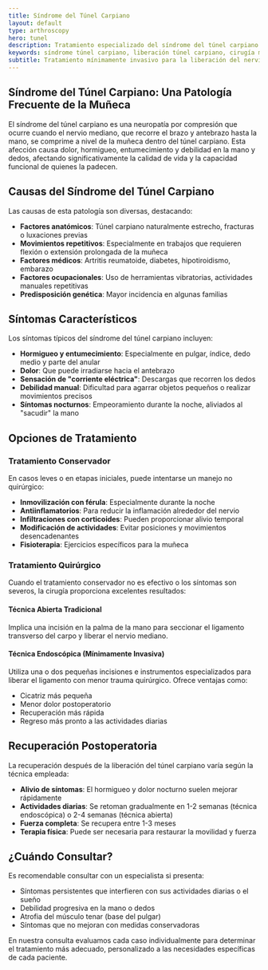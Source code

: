 ```yaml
---
title: Síndrome del Túnel Carpiano
layout: default
type: arthroscopy
hero: tunel
description: Tratamiento especializado del síndrome del túnel carpiano mediante técnicas mínimamente invasivas. Dr. Sammy Orozco, especialista en Cali, Colombia.
keywords: síndrome túnel carpiano, liberación túnel carpiano, cirugía mano, nervio mediano, dolor muñeca, entumecimiento dedos, endoscopia túnel carpiano, cali
subtitle: Tratamiento mínimamente invasivo para la liberación del nervio mediano
---
```


## Síndrome del Túnel Carpiano: Una Patología Frecuente de la Muñeca

El síndrome del túnel carpiano es una neuropatía por compresión que ocurre cuando el nervio mediano, que recorre el brazo y antebrazo hasta la mano, se comprime a nivel de la muñeca dentro del túnel carpiano. Esta afección causa dolor, hormigueo, entumecimiento y debilidad en la mano y dedos, afectando significativamente la calidad de vida y la capacidad funcional de quienes la padecen.

## Causas del Síndrome del Túnel Carpiano

Las causas de esta patología son diversas, destacando:

- **Factores anatómicos**: Túnel carpiano naturalmente estrecho, fracturas o luxaciones previas
- **Movimientos repetitivos**: Especialmente en trabajos que requieren flexión o extensión prolongada de la muñeca
- **Factores médicos**: Artritis reumatoide, diabetes, hipotiroidismo, embarazo
- **Factores ocupacionales**: Uso de herramientas vibratorias, actividades manuales repetitivas
- **Predisposición genética**: Mayor incidencia en algunas familias

## Síntomas Característicos

Los síntomas típicos del síndrome del túnel carpiano incluyen:

- **Hormigueo y entumecimiento**: Especialmente en pulgar, índice, dedo medio y parte del anular
- **Dolor**: Que puede irradiarse hacia el antebrazo
- **Sensación de "corriente eléctrica"**: Descargas que recorren los dedos
- **Debilidad manual**: Dificultad para agarrar objetos pequeños o realizar movimientos precisos
- **Síntomas nocturnos**: Empeoramiento durante la noche, aliviados al "sacudir" la mano

## Opciones de Tratamiento

### Tratamiento Conservador

En casos leves o en etapas iniciales, puede intentarse un manejo no quirúrgico:

- **Inmovilización con férula**: Especialmente durante la noche
- **Antiinflamatorios**: Para reducir la inflamación alrededor del nervio
- **Infiltraciones con corticoides**: Pueden proporcionar alivio temporal
- **Modificación de actividades**: Evitar posiciones y movimientos desencadenantes
- **Fisioterapia**: Ejercicios específicos para la muñeca

### Tratamiento Quirúrgico

Cuando el tratamiento conservador no es efectivo o los síntomas son severos, la cirugía proporciona excelentes resultados:

#### Técnica Abierta Tradicional

Implica una incisión en la palma de la mano para seccionar el ligamento transverso del carpo y liberar el nervio mediano.

#### Técnica Endoscópica (Mínimamente Invasiva)

Utiliza una o dos pequeñas incisiones e instrumentos especializados para liberar el ligamento con menor trauma quirúrgico. Ofrece ventajas como:

- Cicatriz más pequeña
- Menor dolor postoperatorio
- Recuperación más rápida
- Regreso más pronto a las actividades diarias

## Recuperación Postoperatoria

La recuperación después de la liberación del túnel carpiano varía según la técnica empleada:

- **Alivio de síntomas**: El hormigueo y dolor nocturno suelen mejorar rápidamente
- **Actividades diarias**: Se retoman gradualmente en 1-2 semanas (técnica endoscópica) o 2-4 semanas (técnica abierta)
- **Fuerza completa**: Se recupera entre 1-3 meses
- **Terapia física**: Puede ser necesaria para restaurar la movilidad y fuerza

## ¿Cuándo Consultar?

Es recomendable consultar con un especialista si presenta:

- Síntomas persistentes que interfieren con sus actividades diarias o el sueño
- Debilidad progresiva en la mano o dedos
- Atrofia del músculo tenar (base del pulgar)
- Síntomas que no mejoran con medidas conservadoras

En nuestra consulta evaluamos cada caso individualmente para determinar el tratamiento más adecuado, personalizado a las necesidades específicas de cada paciente.
